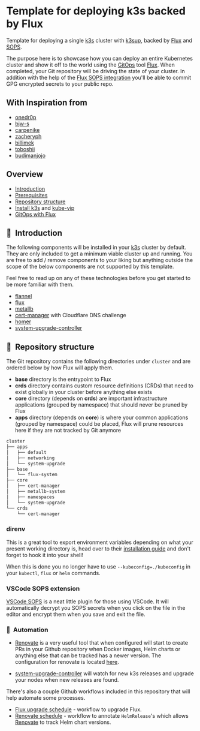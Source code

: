 # Template for deploying k3s backed by Flux

Template for deploying a single [k3s](https://k3s.io/) cluster with [k3sup](https://github.com/alexellis/k3sup),
backed by [Flux](https://toolkit.fluxcd.io/) and [SOPS](https://toolkit.fluxcd.io/guides/mozilla-sops/).

The purpose here is to showcase how you can deploy an entire Kubernetes cluster
and show it off to the world using the
[GitOps](https://www.weave.works/blog/what-is-gitops-really) tool
[Flux](https://toolkit.fluxcd.io/).
When completed, your Git repository will be driving the state of your cluster.
In addition with the help of the [Flux SOPS integration](https://toolkit.fluxcd.io/guides/mozilla-sops/)
you'll be able to commit GPG encrypted secrets to your public repo.

## With Inspiration from

- [onedr0p](https://github.com/onedr0p/home-cluster/)
- [bjw-s](https://github.com/bjw-s/k8s-gitops)
- [carpenike](https://github.com/carpenike/k8s-gitops/tree/master/cluster/apps/security)
- [zacheryph](https://github.com/zacheryph/k8s-gitops)
- [billimek](https://github.com/billimek/k8s-gitops)
- [toboshii](https://github.com/toboshii/home-cluster)
- [budimanjojo](https://github.com/budimanjojo/home-cluster)

## Overview

- [Introduction](https://github.com/k8s-at-home/template-cluster-k3s#wave-introduction)
- [Prerequisites](./docs/1%20-%20prerequisites.md)
- [Repository structure](https://github.com/k8s-at-home/template-cluster-k3s#open_file_folder-repository-structure)
- [Install k3s](./docs/2%20-%20install%20k3s.md) and [kube-vip](docs/2a%20-%20kube-vip.md)
- [GitOps with Flux](./docs/3%20-%20gitops%20with%20flux.md)

## :wave:&nbsp; Introduction

The following components will be installed in your [k3s](https://k3s.io/)
cluster by default.
They are only included to get a minimum viable cluster up and running.
You are free to add / remove components to your liking but anything outside
the scope of the below components are not supported by this template.

Feel free to read up on any of these technologies before you get started to be
more familiar with them.

- [flannel](https://github.com/flannel-io/flannel)
- [flux](https://toolkit.fluxcd.io/)
- [metallb](https://metallb.universe.tf/)
- [cert-manager](https://cert-manager.io/) with Cloudflare DNS challenge
- [homer](https://github.com/bastienwirtz/homer)
- [system-upgrade-controller](https://github.com/rancher/system-upgrade-controller)

## :open_file_folder:&nbsp; Repository structure

The Git repository contains the following directories under `cluster`
and are ordered below by how Flux will apply them.

- **base** directory is the entrypoint to Flux
- **crds** directory contains custom resource definitions (CRDs)
  that need to exist globally in your cluster before anything else exists
- **core** directory (depends on **crds**) are important infrastructure
  applications (grouped by namespace) that should never be pruned by Flux
- **apps** directory (depends on **core**) is where your common applications
  (grouped by namespace) could be placed, Flux will prune resources here if
  they are not tracked by Git anymore

```txt
cluster
├── apps
│   ├── default
│   ├── networking
│   └── system-upgrade
├── base
│   └── flux-system
├── core
│   ├── cert-manager
│   ├── metallb-system
│   ├── namespaces
│   └── system-upgrade
└── crds
    └── cert-manager
```

### direnv

This is a great tool to export environment variables depending on what your
present working directory is, head over to their
[installation guide](https://direnv.net/docs/installation.html)
and don't forget to hook it into your shell!

When this is done you no longer have to use `--kubeconfig=./kubeconfig` in
your `kubectl`, `flux` or `helm` commands.

### VSCode SOPS extension

[VSCode SOPS](https://marketplace.visualstudio.com/items?itemName=signageos.signageos-vscode-sops)
is a neat little plugin for those using VSCode.
It will automatically decrypt you SOPS secrets when you click on the file in
the editor and encrypt them when you save and exit the file.

### :robot:&nbsp; Automation

- [Renovate](https://www.whitesourcesoftware.com/free-developer-tools/renovate)
  is a very useful tool that when configured will start to create PRs in your
  Github repository when Docker images, Helm charts or anything else that
  can be tracked has a newer version. The configuration for renovate is
  located [here](./.github/renovate.json5).

- [system-upgrade-controller](https://github.com/rancher/system-upgrade-controller)
  will watch for new k3s releases and upgrade your nodes when new releases are
  found.

There's also a couple Github workflows included in this repository that
will help automate some processes.

- [Flux upgrade schedule](./.github/workflows/flux-schedule.yaml) - workflow to
  upgrade Flux.
- [Renovate schedule](./.github/workflows/renovate-schedule.yaml) - workflow to
  annotate `HelmRelease`'s which allows [Renovate](https://www.whitesourcesoftware.com/free-developer-tools/renovate)
  to track Helm chart versions.
